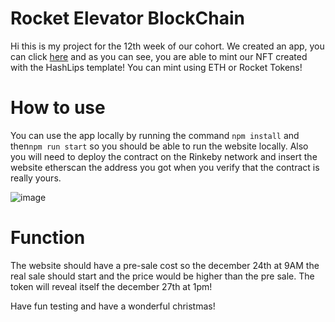 # Rocket Elevator BlockChain
Hi this is my project for the 12th week of our cohort. We created an app, you can click [here](https://afternoon-waters-45623.herokuapp.com/) and as you can see, you are able to mint our NFT created with the HashLips template! You can mint using ETH or Rocket Tokens!

# How to use
You can use the app locally by running the command `npm install` and then`npm run start` so you should be able to run the website locally.
Also you will need to deploy the contract on the Rinkeby network and insert the website etherscan the address you got when you verify that the contract is really yours.

![image](https://user-images.githubusercontent.com/63308626/147414813-520e4893-2911-4233-a023-dfb8814b18e4.png)

# Function
The website should have a pre-sale cost so the december 24th at 9AM the real sale should start and the price would be higher than the pre sale.
The token will reveal itself the december 27th at 1pm!

Have fun testing and have a wonderful christmas!
